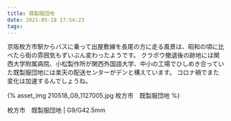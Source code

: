 ```yaml
---
title: 既製服団地
date: 2021-05-18 17:54:23
tags:
---
```


京阪枚方市駅からバスに乗って出屋敷線を長尾の方に走る風景は、昭和の頃に比べたら街の雰囲気もずいぶん変わったようです。
クラボウ撤退後の跡地には関西大学附属病院、小松製作所が関西外国語大学、中小の工場でひしめき合っていた既製服団地には楽天の配送センターがデンと構えています。
コロナ禍でまた変化は加速するんでしょうね。

{% asset_img 210518_G9_1127005.jpg 枚方市　既製服団地 %}

枚方市　既製服団地 | G9/G42.5mm


